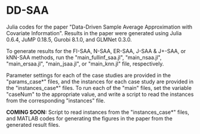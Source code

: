 # DD-SAA
Julia codes for the paper "Data-Driven Sample Average Approximation with Covariate Information". Results in the paper were generated using Julia 0.6.4, JuMP 0.18.5, Gurobi 8.1.0, and GLMNet 0.3.0.

To generate results for the FI-SAA, N-SAA, ER-SAA, J-SAA & J+-SAA, or kNN-SAA methods, run the "main_fullinf_saa.jl", "main_nsaa.jl", "main_ersaa.jl", "main_jsaa.jl", or "main_knn.jl" file, respectively.

Parameter settings for each of the case studies are provided in the "params_case*" files, and the instances for each case study are provided in the "instances_case*" files. To run each of the "main" files, set the variable "caseNum" to the appropriate value, and write a script to read the instances from the corresponding "instances" file.


**COMING SOON:** Script to read instances from the "instances_case*" files, and MATLAB codes for generating the figures in the paper from the generated result files.

